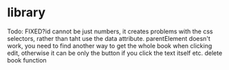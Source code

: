# library

Todo:
    FIXED?id cannot be just numbers, it creates problems with the css selectors, rather than taht use the data attribute.
    parentElement doesn't work, you need to find another way to get the whole book when clicking edit, otherwise it can be only the button if you click the text itself etc.
    delete book function
    